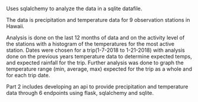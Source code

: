 
Uses sqlalchemy to analyze the data in a sqlite datafile.

The data is precipitation and temperature data for 9 observation stations in Hawaii.

Analysis is done on the last 12 months of data and on the activity level of the stations with a histogram of the temperatures for the most active station. Dates were chosen for a trip(1-7-2018 to 1-21-2018) with analysis done on the previous years temperature data to determine expected temps, and expected rainfall for the trip. Further analysis was done to graph the temperature range (min, average, max) expected for the trip as a whole and for each trip date. 

Part 2 includes developing an api to provide precipitation and temperature data through 6 endpoints using flask, sqlalchemy and sqlite.
